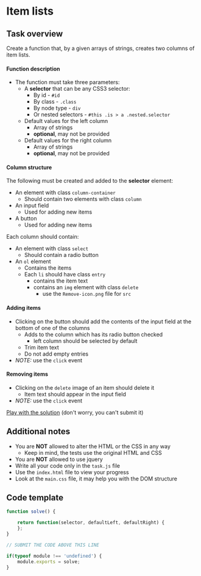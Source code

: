 # Item lists

## Task overview

Create a function that, by a given arrays of strings, creates two columns of item lists.

#### Function description
- The function must take three parameters:
  - A **selector** that can be any CSS3 selector: 
    - By id - `#id`
    - By class - `.class`
    - By node type - `div`
    - Or nested selectors - `#this .is > a .nested.selector`
  - Default values for the left column
    - Array of strings
    - **optional**, may not be provided
  - Default values for the right column
    - Array of strings
    - **optional**, may not be provided

#### Column structure
The following must be created and added to the **selector** element:
- An element with class `column-container`
  - Should contain two elements with class `column`
- An input field
  - Used for adding new items
- A button
  - Used for adding new items

Each column should contain:
- An element with class `select`
  - Should contain a radio button
- An `ol` element
  - Contains the items
  - Each `li` should have class `entry`
    - contains the item text
	- contains an `img` element with class `delete`
	  - use the `Remove-icon.png` file for `src`

#### Adding items
- Clicking on the button should add the contents of the input field at the bottom of one of the columns
  - Adds to the column which has its radio button checked
    - left column should be selected by default
  - Trim item text
  - Do not add empty entries
- _NOTE:_ use the `click` event

#### Removing items
- Clicking on the `delete` image of an item should delete it
  - Item text should appear in the input field
- _NOTE:_ use the `click` event

[Play with the solution](task/index_obfuscated.html) (don't worry, you can't submit it)

## Additional notes

- You are **NOT** allowed to alter the HTML or the CSS in any way
  - Keep in mind, the tests use the original HTML and CSS
- You are **NOT** allowed to use jquery
- Write all your code only in the `task.js` file
- Use the `index.html` file to view your progress
- Look at the `main.css` file, it may help you with the DOM structure

## Code template

```javascript
function solve() {

	return function(selector, defaultLeft, defaultRight) {
	};
}

// SUBMIT THE CODE ABOVE THIS LINE

if(typeof module !== 'undefined') {
	module.exports = solve;
}
```

